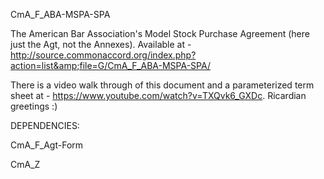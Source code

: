 CmA_F_ABA-MSPA-SPA

The American Bar Association's Model Stock Purchase Agreement (here just the Agt, not the Annexes).  Available at - http://source.commonaccord.org/index.php?action=list&amp;file=G/CmA_F_ABA-MSPA-SPA/

There is a video walk through of this document and a parameterized term sheet at - https://www.youtube.com/watch?v=TXQvk6_GXDc.  Ricardian greetings :)

DEPENDENCIES:

CmA_F_Agt-Form

CmA_Z

